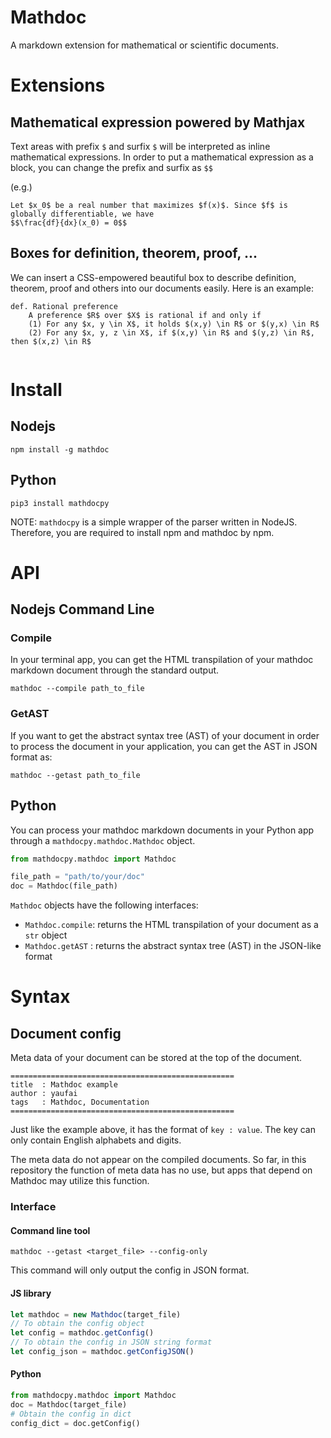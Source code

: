 # Mathdoc

A markdown extension for mathematical or scientific documents.

# Extensions

## Mathematical expression powered by Mathjax

Text areas with prefix `$` and surfix `$` will be interpreted as inline mathematical expressions. In order to put a mathematical expression as a block, you can change the prefix and surfix as `$$`

(e.g.)
```
Let $x_0$ be a real number that maximizes $f(x)$. Since $f$ is globally differentiable, we have
$$\frac{df}{dx}(x_0) = 0$$
```

## Boxes for definition, theorem, proof, ...

We can insert a CSS-empowered beautiful box to describe definition, theorem, proof and others into our documents easily.
Here is an example:
```
def. Rational preference
    A preference $R$ over $X$ is rational if and only if
    (1) For any $x, y \in X$, it holds $(x,y) \in R$ or $(y,x) \in R$
    (2) For any $x, y, z \in X$, if $(x,y) \in R$ and $(y,z) \in R$, then $(x,z) \in R$


```

# Install

## Nodejs

```
npm install -g mathdoc
```

## Python

```
pip3 install mathdocpy
```

NOTE: `mathdocpy` is a simple wrapper of the parser written in NodeJS. Therefore, you are required to install npm and mathdoc by npm.

# API

## Nodejs Command Line

### Compile

In your terminal app, you can get the HTML transpilation of your mathdoc markdown document through the standard output.
```
mathdoc --compile path_to_file
```

### GetAST

If you want to get the abstract syntax tree (AST) of your document in order to process the document in your application, you can get the AST in JSON format as:
```
mathdoc --getast path_to_file
```

## Python

You can process your mathdoc markdown documents in your Python app through a `mathdocpy.mathdoc.Mathdoc` object.

```py
from mathdocpy.mathdoc import Mathdoc

file_path = "path/to/your/doc"
doc = Mathdoc(file_path)
```

`Mathdoc` objects have the following interfaces:

* `Mathdoc.compile`: returns the HTML transpilation of your document as a `str` object
* `Mathdoc.getAST` : returns the abstract syntax tree (AST) in the JSON-like format

# Syntax

## Document config

Meta data of your document can be stored at the top of the document.

```
==================================================
title  : Mathdoc example
author : yaufai
tags   : Mathdoc, Documentation
==================================================
```

Just like the example above, it has the format of `key : value`. The key can only contain English alphabets and digits.

The meta data do not appear on the compiled documents. So far, in this repository the function of meta data has no use, but apps that depend on Mathdoc may utilize this function.

### Interface

#### Command line tool

```
mathdoc --getast <target_file> --config-only
```

This command will only output the config in JSON format.

#### JS library

```ts
let mathdoc = new Mathdoc(target_file)
// To obtain the config object
let config = mathdoc.getConfig()
// To obtain the config in JSON string format 
let config_json = mathdoc.getConfigJSON()
```

#### Python

```py
from mathdocpy.mathdoc import Mathdoc
doc = Mathdoc(target_file)
# Obtain the config in dict
config_dict = doc.getConfig()
```